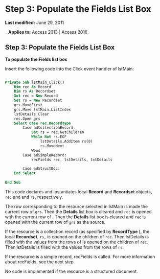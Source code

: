 
# Step 3: Populate the Fields List Box

 **Last modified:** June 29, 2011

 _ **Applies to:** Access 2013 | Access 2016_

## Step 3: Populate the Fields List Box

 **To populate the Fields list box**

Insert the following code into the Click event handler of lstMain:




```vb
 
Private Sub lstMain_Click() 
    Dim rec As Record 
    Dim rs As Recordset 
    Set rec = New Record 
    Set rs = New Recordset 
    grs.MoveFirst 
    grs.Move lstMain.ListIndex 
    lstDetails.Clear 
    rec.Open grs 
    Select Case rec.RecordType 
        Case adCollectionRecord: 
            Set rs = rec.GetChildren 
            While Not rs.EOF 
                lstDetails.AddItem rs(0) 
                rs.MoveNext 
            Wend 
        Case adSimpleRecord: 
            recFields rec, lstDetails, txtDetails 
             
        Case adStructDoc: 
    End Select 
     
End Sub
```

This code declares and instantiates local  **Record** and **Recordset** objects, `rec` and and `rs`, respectively.

The row corresponding to the resource selected in lstMain is made the current row of  `grs`. Then the  **Details** list box is cleared and `rec` is opened with the current row of . Then the **Details** list box is cleared and `rec` is opened with the current row of `grs` as the source.

If the resource is a collection record (as specified by  **RecordType** ), the local **Recordset**, `rs,` is opened on the children of `rec`. Then lstDetails is filled with the values from the rows of is opened on the children of  `rec`. Then lstDetails is filled with the values from the rows of  `rs`.

If the resource is a simple record, recFields is called. For more information about recFields, see the next step.

No code is implemented if the resource is a structured document.


